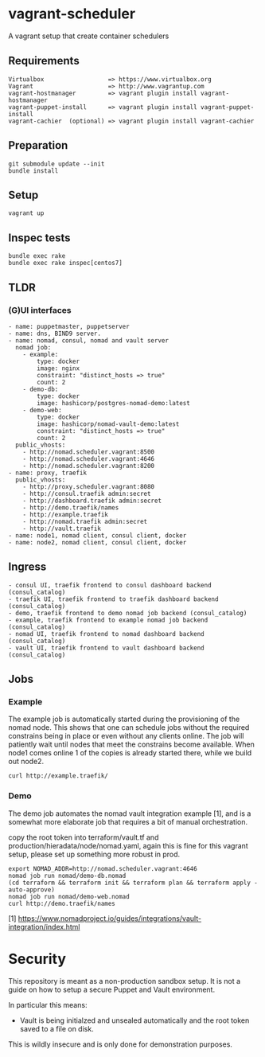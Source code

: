 #  vagrant-scheduler

A vagrant setup that create container schedulers

## Requirements
    Virtualbox                  => https://www.virtualbox.org
    Vagrant                     => http://www.vagrantup.com
    vagrant-hostmanager         => vagrant plugin install vagrant-hostmanager
    vagrant-puppet-install      => vagrant plugin install vagrant-puppet-install
    vagrant-cachier  (optional) => vagrant plugin install vagrant-cachier
    
## Preparation

    git submodule update --init
    bundle install
    
## Setup

    vagrant up

## Inspec tests

    bundle exec rake
    bundle exec rake inspec[centos7] 

## TLDR

### (G)UI interfaces

    
    - name: puppetmaster, puppetserver
    - name: dns, BIND9 server.
    - name: nomad, consul, nomad and vault server
      nomad job:
        - example:
            type: docker
            image: nginx
            constraint: "distinct_hosts => true"
            count: 2
        - demo-db:
            type: docker
            image: hashicorp/postgres-nomad-demo:latest
        - demo-web:
            type: docker
            image: hashicorp/nomad-vault-demo:latest
            constraint: "distinct_hosts => true"
            count: 2
      public_vhosts:
        - http://nomad.scheduler.vagrant:8500
        - http://nomad.scheduler.vagrant:4646
        - http://nomad.scheduler.vagrant:8200
    - name: proxy, traefik
      public_vhosts:
        - http://proxy.scheduler.vagrant:8080
        - http://consul.traefik admin:secret
        - http://dashboard.traefik admin:secret
        - http://demo.traefik/names
        - http://example.traefik
        - http://nomad.traefik admin:secret
        - http://vault.traefik
    - name: node1, nomad client, consul client, docker
    - name: node2, nomad client, consul client, docker

## Ingress

    - consul UI, traefik frontend to consul dashboard backend (consul_catalog)
    - traefik UI, traefik frontend to traefik dashboard backend (consul_catalog)
    - demo, traefik frontend to demo nomad job backend (consul_catalog)
    - example, traefik frontend to example nomad job backend (consul_catalog)
    - nomad UI, traefik frontend to nomad dashboard backend (consul_catalog)
    - vault UI, traefik frontend to vault dashboard backend (consul_catalog)
        
## Jobs

### Example

The example job is automatically started during the provisioning of the nomad node. This shows that one can schedule jobs without the required constrains being in place or even without any clients online.
The job will patiently wait until nodes that meet the constrains become available. When node1 comes online 1 of the copies is already started there, while we build out node2. 

    curl http://example.traefik/

### Demo

The demo job automates the nomad vault integration example [1], and is a somewhat more elaborate job that requires a bit of manual orchestration.

copy the root token into terraform/vault.tf and production/hieradata/node/nomad.yaml, again this is fine for this vagrant setup, please set up something more robust in prod.

    export NOMAD_ADDR=http://nomad.scheduler.vagrant:4646
    nomad job run nomad/demo-db.nomad
    (cd terraform && terraform init && terraform plan && terraform apply -auto-approve)
    nomad job run nomad/demo-web.nomad
    curl http://demo.traefik/names

[1] https://www.nomadproject.io/guides/integrations/vault-integration/index.html

# Security

This repository is meant as a non-production sandbox setup.
It is not a guide on how to setup a secure Puppet and Vault environment.

In particular this means:

* Vault is being initialzed and unsealed automatically and the root token saved to a file on disk.

This is wildly insecure and is only done for demonstration purposes.
